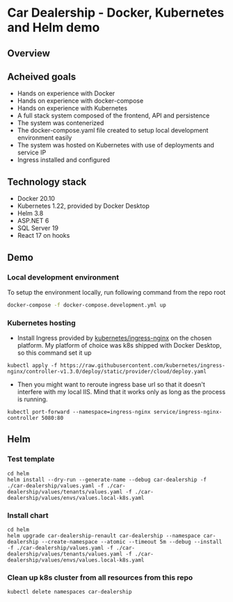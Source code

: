 ﻿# Car Dealership - Docker, Kubernetes and Helm demo

## Overview

## Acheived goals
- Hands on experience with Docker
- Hands on experience with docker-compose
- Hands on experience with Kubernetes
- A full stack system composed of the frontend, API and persistence
- The system was contenerized
- The docker-compose.yaml file created to setup local development environment easily
- The system was hosted on Kubernetes with use of deployments and service IP
- Ingress installed and configured

## Technology stack
- Docker 20.10
- Kubernetes 1.22, provided by Docker Desktop
- Helm 3.8
- ASP.NET 6
- SQL Server 19
- React 17 on hooks

## Demo

### Local development environment
To setup the environment locally, run following command from the repo root
```bash
docker-compose -f docker-compose.development.yml up
```

### Kubernetes hosting
- Install Ingress provided by [kubernetes/ingress-nginx](https://github.com/kubernetes/ingress-nginx/) on the chosen platform. My platform of choice was k8s shipped with Docker Desktop, so this command set it up
```
kubectl apply -f https://raw.githubusercontent.com/kubernetes/ingress-nginx/controller-v1.3.0/deploy/static/provider/cloud/deploy.yaml
```
- Then you might want to reroute ingress base url so that it doesn't interfere with my local IIS. Mind that it works only as long as the process is running.
```
kubectl port-forward --namespace=ingress-nginx service/ingress-nginx-controller 5080:80
```

## Helm

### Test template
```
cd helm
helm install --dry-run --generate-name --debug car-dealership -f ./car-dealership/values.yaml -f ./car-dealership/values/tenants/values.yaml -f ./car-dealership/values/envs/values.local-k8s.yaml
```

### Install chart
```
cd helm
helm upgrade car-dealership-renault car-dealership --namespace car-dealership --create-namespace --atomic --timeout 5m --debug --install -f ./car-dealership/values.yaml -f ./car-dealership/values/tenants/values.yaml -f ./car-dealership/values/envs/values.local-k8s.yaml
``` 

### Clean up k8s cluster from all resources from this repo
```
kubectl delete namespaces car-dealership
```